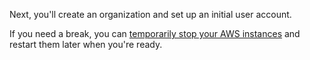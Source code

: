 Next, you'll create an organization and set up an initial user account.

If you need a break, you can [temporarily stop your AWS instances](/automate/install/managing-your-aws-instances#stoppingandrestartingyourawsinstances) and restart them later when you're ready.
